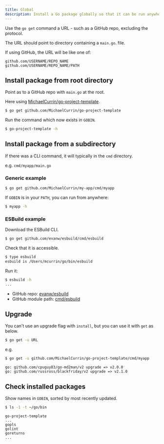 ```yaml
---
title: Global
description: Install a Go package globally so that it can be run anywhere as a CLI tool
---
```



Use the `go get` command a URL - such as a GitHub repo, excluding the protocol.

The URL should point to directory containing a `main.go`. file.

If using GitHub, the URL will be like one of:

```
github.com/USERNAME/REPO_NAME
github.com/USERNAME/REPO_NAME/PATH
```


## Install package from root directory

Point as to a GitHub repo with `main.go` at the root. 

Here using [MichaelCurrin/go-project-template](https://github.com/MichaelCurrin/go-project-template).

```sh
$ go get github.com/MichaelCurrin/go-project-template
```

Run the command which now exists in `GOBIN`.

```sh
$ go-project-template -h
```


## Install package from a subdirectory

If there was a CLI command, it will typically in the `cmd` directory.

e.g. `cmd/myapp/main.go`

### Generic example

```sh
$ go get github.com/MichaelCurrin/my-app/cmd/myapp
```

If `GOBIN` is in your `PATH`, you can run from anywhere:

```sh
$ myapp -h
```

### ESBuild example

Download the ESBuild CLI.

```sh
$ go get github.com/evanw/esbuild/cmd/esbuild
```

Check that it is accessible.

```sh
$ type esbuild
esbuild is /Users/mcurrin/go/bin/esbuild
```

Run it:

```sh
$ esbuild -h
...
```

- GitHub repo: [evanw/esbuild](https://github.com/evanw/esbuild)
- GitHub module path: [cmd/esbuild](https://github.com/evanw/esbuild/tree/master/cmd/esbuild)


## Upgrade

You can't use an upgrade flag with `install`, but you can use it with `get` as below.

```sh
$ go get -u URL
```

e.g.

```sh
$ go get -u github.com/MichaelCurrin/go-project-template/cmd/myapp    
```
```
go: github.com/cpuguy83/go-md2man/v2 upgrade => v2.0.0
go: github.com/russross/blackfriday/v2 upgrade => v2.1.0
```


## Check installed packages

Show names in `GOBIN`, sorted by most recently updated.

```sh
$ ls -1 -t ~/go/bin
```
```
go-project-template
...
gopls
golint
goreturns
...
```
